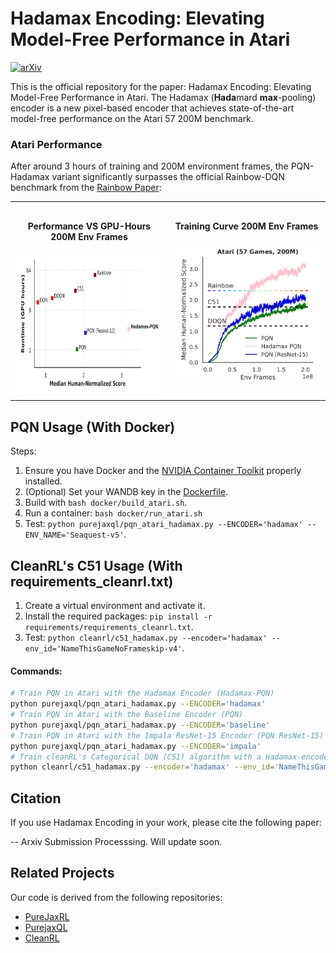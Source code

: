 # Hadamax Encoding: Elevating Model-Free Performance in Atari

[![arXiv](https://img.shields.io/badge/arXiv-2407.04811-b31b1b.svg)](https://arxiv.org/abs/2407.04811)

This is the official repository for the paper: Hadamax Encoding: Elevating Model-Free Performance in Atari. The Hadamax (**Hada**mard **max**-pooling) encoder is a new pixel-based encoder that achieves state-of-the-art model-free performance on the Atari 57 200M benchmark.
### Atari Performance

After around 3 hours of training and 200M environment frames, the PQN-Hadamax variant significantly surpasses the official Rainbow-DQN benchmark from the [Rainbow Paper](https://arxiv.org/abs/1710.02298):

<table style="width: 100%; text-align: center; border-collapse: collapse;">
  <tr>
    <td style="width: 33.33%; vertical-align: top; padding: 10px;">
      <h4>Performance VS GPU-Hours 200M Env Frames</h4>
      <img src="performance.png" alt="Atari-57_performance_vs_cost" width="400" height="225" style="max-width: 100%; display: block; margin: 0 auto;"/>
    </td>
    <td style="width: 33.33%; vertical-align: top; padding: 10px;">
      <h4>Training Curve 200M Env Frames</h4>
      <img src="Training_curve.png" alt="Atari-57_curves" width="240" style="max-width: 100%; display: block; margin: 0 auto;"/>
    </td>
  </tr>
</table>



## PQN Usage  (With Docker)

Steps:

1. Ensure you have Docker and the [NVIDIA Container Toolkit](https://docs.nvidia.com/datacenter/cloud-native/container-toolkit/latest/install-guide.html) properly installed.
2. (Optional) Set your WANDB key in the [Dockerfile](docker/Dockerfile).
3. Build with `bash docker/build_atari.sh`.
4. Run a container: `bash docker/run_atari.sh`
5. Test: `python purejaxql/pqn_atari_hadamax.py --ENCODER='hadamax' --ENV_NAME='Seaquest-v5'`.

## CleanRL's C51 Usage  (With requirements_cleanrl.txt)

1. Create a virtual environment and activate it.
2. Install the required packages: `pip install -r requirements/requirements_cleanrl.txt`.
3. Test: `python cleanrl/c51_hadamax.py --encoder='hadamax' --env_id='NameThisGameNoFrameskip-v4'`.

#### Commands:

```bash
# Train PQN in Atari with the Hadamax Encoder (Hadamax-PQN)
python purejaxql/pqn_atari_hadamax.py --ENCODER='hadamax'
# Train PQN in Atari with the Baseline Encoder (PQN)
python purejaxql/pqn_atari_hadamax.py --ENCODER='baseline'
# Train PQN in Atari with the Impala ResNet-15 Encoder (PQN ResNet-15)
python purejaxql/pqn_atari_hadamax.py --ENCODER='impala'
# Train cleanRL's Categorical DQN (C51) algorithm with a Hadamax-encoder
python cleanrl/c51_hadamax.py --encoder='hadamax' --env_id='NameThisGameNoFrameskip-v4'
```

## Citation

If you use Hadamax Encoding in your work, please cite the following paper:

-- Arxiv Submission Processsing. Will update soon.

[//]: # (```)

[//]: # (@misc{kooi2025hadamax,)

[//]: # (      title={Hadamax Encoding: Elevating Model-Free Performance in Atari}, )

[//]: # (      author={Jacob E. Kooi and Zhao Yang and Vincent François-Lavet},)

[//]: # (      year={2025},)

[//]: # (      eprint={-----},)

[//]: # (      archivePrefix={arXiv},)

[//]: # (      primaryClass={cs.LG},)

[//]: # (      url={------}, )

[//]: # (})

[//]: # (```)

## Related Projects

Our code is derived from the following repositories:

- [PureJaxRL](https://github.com/luchris429/purejaxrl)
- [PurejaxQL](https://github.com/mttga/purejaxql)
- [CleanRL](https://github.com/vwxyzjn/cleanrl)